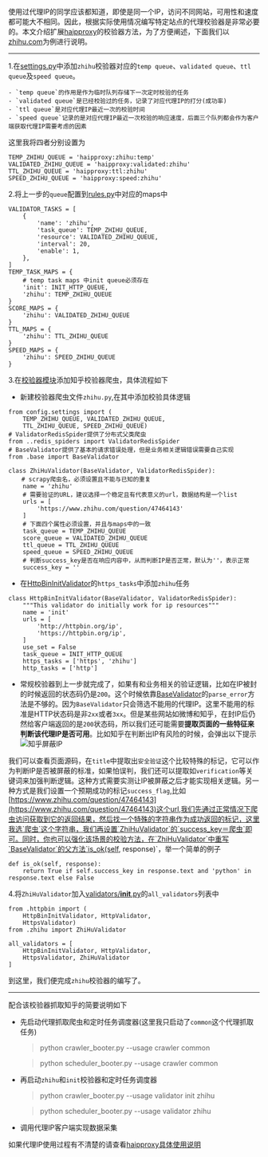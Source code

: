 使用过代理IP的同学应该都知道，即使是同一个IP，访问不同网站，可用性和速度都可能大不相同。因此，根据实际使用情况编写特定站点的代理校验器是非常必要的。本文介绍扩展[haipproxy](https://github.com/SpiderClub/haipproxy)的校验器方法，为了方便阐述，下面我们以[zhihu.com](https://www.zhihu.com/)为例进行说明。

---
1.在[settings.py](https://github.com/SpiderClub/haipproxy/blob/master/config/settings.py)中添加`zhihu`校验器对应的`temp queue`、`validated queue`、`ttl queue`及`speed queue`。

    - `temp queue`的作用是作为临时队列存储下一次定时校验的任务
    - `validated queue`是已经校验过的任务，记录了对应代理IP的打分(成功率)
    - `ttl queue`是对应代理IP最近一次的校验时间
    - `speed queue`记录的是对应代理IP最近一次校验的响应速度，后面三个队列都会作为客户端获取代理IP需要考虑的因素
    
这里我将四者分别设置为

```python3
TEMP_ZHIHU_QUEUE = 'haipproxy:zhihu:temp'
VALIDATED_ZHIHU_QUEUE = 'haipproxy:validated:zhihu'
TTL_ZHIHU_QUEUE = 'haipproxy:ttl:zhihu'
SPEED_ZHIHU_QUEUE = 'haipproxy:speed:zhihu'
```

2.将上一步的`queue`配置到[rules.py](https://github.com/SpiderClub/haipproxy/blob/master/config/rules.py)中对应的maps中

```python3
VALIDATOR_TASKS = [
    {
        'name': 'zhihu',
        'task_queue': TEMP_ZHIHU_QUEUE,
        'resource': VALIDATED_ZHIHU_QUEUE,
        'interval': 20,
        'enable': 1,
    },
]
TEMP_TASK_MAPS = {
    # temp task maps 中init queue必须存在
    'init': INIT_HTTP_QUEUE,
    'zhihu': TEMP_ZHIHU_QUEUE
}
SCORE_MAPS = {
    'zhihu': VALIDATED_ZHIHU_QUEUE
}
TTL_MAPS = {
    'zhihu': TTL_ZHIHU_QUEUE
}
SPEED_MAPS = {
    'zhihu': SPEED_ZHIHU_QUEUE
}
```

3.在[校验器模块](https://github.com/SpiderClub/haipproxy/blob/master/crawler/validators)添加知乎校验器爬虫，具体流程如下

- 新建校验器爬虫文件`zhihu.py`,在其中添加校验具体逻辑

```
from config.settings import (
    TEMP_ZHIHU_QUEUE, VALIDATED_ZHIHU_QUEUE,
    TTL_ZHIHU_QUEUE, SPEED_ZHIHU_QUEUE)
# ValidatorRedisSpider提供了分布式父类爬虫
from ..redis_spiders import ValidatorRedisSpider
# BaseValidator提供了基本的请求错误处理，但是业务相关逻辑错误需要自己实现
from .base import BaseValidator

class ZhiHuValidator(BaseValidator, ValidatorRedisSpider):
　  # scrapy爬虫名，必须设置且不能与已知的重复
    name = 'zhihu'
    # 需要验证的URL，建议选择一个稳定且有代表意义的url，数据结构是一个list
    urls = [
        'https://www.zhihu.com/question/47464143'
    ]
    # 下面四个属性必须设置，并且与maps中的一致
    task_queue = TEMP_ZHIHU_QUEUE
    score_queue = VALIDATED_ZHIHU_QUEUE
    ttl_queue = TTL_ZHIHU_QUEUE
    speed_queue = SPEED_ZHIHU_QUEUE
    # 判断success_key是否在响应内容中，从而判断IP是否正常，默认为''，表示正常
    success_key = ''
```

- 在[HttpBinInitValidator](https://github.com/SpiderClub/haipproxy/blob/master/crawler/validators/httpbin.py)的`https_tasks`中添加`zhihu`任务

```python3
class HttpBinInitValidator(BaseValidator, ValidatorRedisSpider):
    """This validator do initially work for ip resources"""
    name = 'init'
    urls = [
        'http://httpbin.org/ip',
        'https://httpbin.org/ip',
    ]
    use_set = False
    task_queue = INIT_HTTP_QUEUE
    https_tasks = ['https', 'zhihu']
    http_tasks = ['http']
```

- 常规校验器到上一步就完成了，如果有和业务相关的验证逻辑，比如在IP被封的时候返回的状态码仍是`200`。这个时候依靠[BaseValidator](https://github.com/SpiderClub/haipproxy/blob/master/crawler/validators/base.py)的`parse_error`方法是不够的。因为`BaseValidator`只会筛选不能用的代理IP。这里不能用的标准是HTTP状态码是非`2xx`或者`3xx`。但是某些网站如微博和知乎，在封IP后仍然给客户端返回的是`200`状态码，所以我们还可能需要**提取页面的一些特征来判断该代理IP是否可用**。比如知乎在判断出IP有风险的时候，会弹出以下提示
![知乎屏蔽IP](../static/zhihu_ip_blocked.png)

我们可以查看页面源码，在`title`中提取出`安全验证`这个比较特殊的标记，它可以作为判断IP是否被屏蔽的标准，如果怕误判，我们还可以提取如`verification`等关键词来加强判断逻辑。这种方式需要实测让IP被屏蔽之后才能实现相关逻辑。另一种方式是我们设置一个预期成功的标记`success_flag`,比如[https://www.zhihu.com/question/47464143](https://www.zhihu.com/question/47464143)这个url,我们先通过正常情况下爬虫访问获取到它的返回结果，然后找一个特殊的字符串作为成功返回的标记，这里我选`爬虫`这个字符串，我们再设置`ZhiHuValidator`的`success_key＝爬虫`即可。同时，你也可以强化该场景的校验方法，在`ZhiHuValidator`中重写`BaseValidator`的父方法`is_ok(self, response)`，举一个简单的例子

```python3
def is_ok(self, response):
    return True if self.success_key in response.text and 'python' in response.text else False
```

4.将`ZhiHuValidator`加入[validators/__init__.py](https://github.com/SpiderClub/haipproxy/blob/master/crawler/validators/__init__.py)的`all_validators`列表中

```
from .httpbin import (
    HttpBinInitValidator, HttpValidator,
    HttpsValidator)
from .zhihu import ZhiHuValidator

all_validators = [
    HttpBinInitValidator, HttpValidator,
    HttpsValidator, ZhiHuValidator
]
```

到这里，我们便完成`zhihu`校验器的编写了。

---
配合该校验器抓取知乎的简要说明如下
- 先启动代理抓取爬虫和定时任务调度器(这里我只启动了`common`这个代理抓取任务)
  > python crawler_booter.py --usage crawler common

  > python scheduler_booter.py --usage crawler common

- 再启动`zhihu`和`init`校验器和定时任务调度器
  > python crawler_booter.py --usage validator init zhihu

  > python scheduler_booter.py --usage validator zhihu

- 调用代理IP客户端实现数据采集

如果代理IP使用过程有不清楚的请查看[haipproxy具体使用说明]()